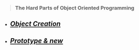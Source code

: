 > ### The Hard Parts of Object Oriented Programming

* ## ___[Object Creation](./md/creating%20%20an%20object.md)___
* ## ___[Prototype & new](./js/prototypes%20%26%20new/)___